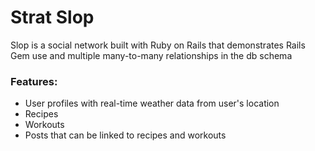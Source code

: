 # Strat Slop

Slop is a social network built with Ruby on Rails that demonstrates Rails Gem use and multiple many-to-many relationships in the db schema

### Features:
- User profiles with real-time weather data from user's location
- Recipes
- Workouts
- Posts that can be linked to recipes and workouts